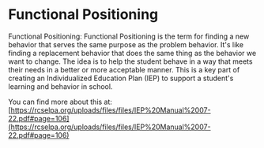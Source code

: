 # Functional Positioning
Functional Positioning: Functional Positioning is the term for finding a new behavior that serves the same purpose as the problem behavior. It's like finding a replacement behavior that does the same thing as the behavior we want to change. The idea is to help the student behave in a way that meets their needs in a better or more acceptable manner. This is a key part of creating an Individualized Education Plan (IEP) to support a student's learning and behavior in school.

You can find more about this at: [https://rcselpa.org/uploads/files/files/IEP%20Manual%2007-22.pdf#page=106](https://rcselpa.org/uploads/files/files/IEP%20Manual%2007-22.pdf#page=106)
